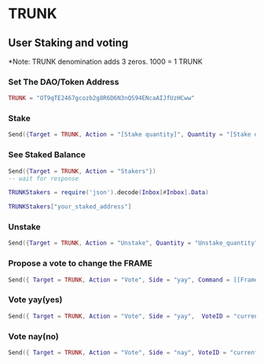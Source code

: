 # TRUNK
## User Staking and voting
*Note: TRUNK denomination adds 3 zeros. 1000 = 1 TRUNK

### Set The DAO/Token Address

```lua
TRUNK = "OT9qTE2467gcozb2g8R6D6N3nQS94ENcaAIJfUzHCww"
```

### Stake

```lua
Send({Target = TRUNK, Action = "[Stake quantity]", Quantity = "[Stake quantity]"})
```
### See Staked Balance

```lua
Send({Target = TRUNK, Action = "Stakers"})
-- wait for response

TRUNKStakers = require('json').decode(Inbox[#Inbox].Data)

TRUNKStakers["your_staked_address"]
```
### Unstake

```lua
Send({Target = TRUNK, Action = "Unstake", Quantity = "Unstake_quantity" })
```
### Propose a vote to change the FRAME

```lua
Send({ Target = TRUNK, Action = "Vote", Side = "yay", Command = [[FrameID= "Arweave_tx_ID_here"]]})
```

### Vote yay(yes)

```lua
Send({ Target = TRUNK, Action = "Vote", Side = "yay",  VoteID = "current_vote_number" })
```
### Vote nay(no)

```lua
Send({ Target = TRUNK, Action = "Vote", Side = "nay", VoteID = "current_vote_number" })
```

